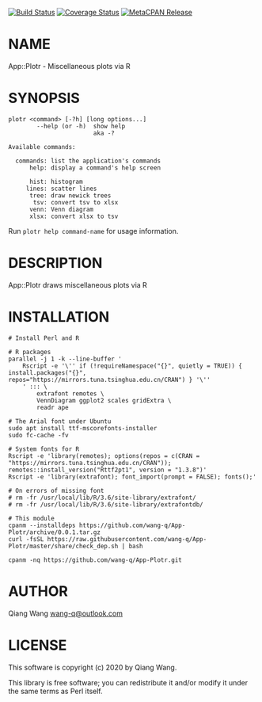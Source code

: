 [![Build Status](https://travis-ci.org/wang-q/App-Plotr.svg?branch=master)](https://travis-ci.org/wang-q/App-Plotr) [![Coverage Status](http://codecov.io/github/wang-q/App-Plotr/coverage.svg?branch=master)](https://codecov.io/github/wang-q/App-Plotr?branch=master) [![MetaCPAN Release](https://badge.fury.io/pl/App-Plotr.svg)](https://metacpan.org/release/App-Plotr)
# NAME

App::Plotr - Miscellaneous plots via R

# SYNOPSIS

    plotr <command> [-?h] [long options...]
            --help (or -h)  show help
                            aka -?

    Available commands:

      commands: list the application's commands
          help: display a command's help screen

          hist: histogram
         lines: scatter lines
          tree: draw newick trees
           tsv: convert tsv to xlsx
          venn: Venn diagram
          xlsx: convert xlsx to tsv

Run `plotr help command-name` for usage information.

# DESCRIPTION

App::Plotr draws miscellaneous plots via R

# INSTALLATION

    # Install Perl and R

    # R packages
    parallel -j 1 -k --line-buffer '
        Rscript -e '\'' if (!requireNamespace("{}", quietly = TRUE)) { install.packages("{}", repos="https://mirrors.tuna.tsinghua.edu.cn/CRAN") } '\''
        ' ::: \
            extrafont remotes \
            VennDiagram ggplot2 scales gridExtra \
            readr ape

    # The Arial font under Ubuntu
    sudo apt install ttf-mscorefonts-installer
    sudo fc-cache -fv

    # System fonts for R
    Rscript -e 'library(remotes); options(repos = c(CRAN = "https://mirrors.tuna.tsinghua.edu.cn/CRAN")); remotes::install_version("Rttf2pt1", version = "1.3.8")'
    Rscript -e 'library(extrafont); font_import(prompt = FALSE); fonts();'

    # On errors of missing font
    # rm -fr /usr/local/lib/R/3.6/site-library/extrafont/
    # rm -fr /usr/local/lib/R/3.6/site-library/extrafontdb/

    # This module
    cpanm --installdeps https://github.com/wang-q/App-Plotr/archive/0.0.1.tar.gz
    curl -fsSL https://raw.githubusercontent.com/wang-q/App-Plotr/master/share/check_dep.sh | bash

    cpanm -nq https://github.com/wang-q/App-Plotr.git

# AUTHOR

Qiang Wang <wang-q@outlook.com>

# LICENSE

This software is copyright (c) 2020 by Qiang Wang.

This library is free software; you can redistribute it and/or modify
it under the same terms as Perl itself.

